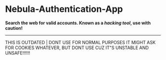 # Nebula-Authentication-App
**Search the web for valid accounts. Known as a *hacking tool*, use with caution!**
_________________________________________________________________________________________________________________________________________________________________________
THIS IS OUTDATED | DONT USE FOR NORMAL PURPOSES IT MIGHT ASK FOR COOKIES WHATEVER, BUT DONT USE CUZ IT"S UNSTABLE AND UNSAFE!!!!!!
